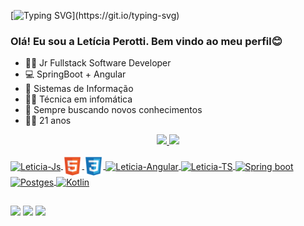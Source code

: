 [![Typing SVG](https://readme-typing-svg.herokuapp.com?color=F700A7&lines=Seja+bem+vindo+ao+meu+perfil!)](https://git.io/typing-svg)

### Olá! Eu sou a Letícia Perotti. Bem vindo ao meu perfil😊

- 👩‍💻 Jr Fullstack Software Developer
- 💻 SpringBoot + Angular
- 📘 Sistemas de Informação
- 👩‍🎓 Técnica em infomática
- 🤩 Sempre buscando novos conhecimentos
- 🙋‍♀️ 21 anos


<div align="center">
  <a href="https://github.com/leticia-perotti">
  <img height="180em" src="https://github-readme-stats.vercel.app/api?username=leticia-perotti&show_icons=true&theme=radical&include_all_commits=true&count_private=true"/>
  <img height="180em" src="https://github-readme-stats.vercel.app/api/top-langs/?username=leticia-perotti&layout=compact&langs_count=7&theme=radical"/>
 </div>

  <div style="display: inline_block"><br>
  <img align="center" alt="Leticia-Js" height="30" src="https://cdn.icon-icons.com/icons2/2415/PNG/512/javascript_original_logo_icon_146455.png">
  <img align="center" alt="Leticia-HTML" height="30" src="https://raw.githubusercontent.com/devicons/devicon/master/icons/html5/html5-original.svg">
  <img align="center" alt="Leticia-CSS" height="30" src="https://raw.githubusercontent.com/devicons/devicon/master/icons/css3/css3-original.svg">
  <img align="center" alt="Leticia-Angular" height="30" src="https://upload.wikimedia.org/wikipedia/commons/thumb/c/cf/Angular_full_color_logo.svg/375px-Angular_full_color_logo.svg.png">
    <img align="center" alt="Leticia-TS" height="30" width="30" src="https://upload.wikimedia.org/wikipedia/commons/thumb/4/4c/Typescript_logo_2020.svg/768px-Typescript_logo_2020.svg.png?20210506173343">
        <img align="center" alt="Spring boot" height="30" width="30" src="https://devkico.itexto.com.br/wp-content/uploads/2014/08/spring-boot-project-logo-300x270.png">
        <img align="center" alt="Postges" height="30" width="30" src="https://user-images.githubusercontent.com/24623425/36042969-f87531d4-0d8a-11e8-9dee-e87ab8c6a9e3.png">
         <img align="center" alt="Kotlin" height="30" width="30" src="https://img.icons8.com/color/452/kotlin.png">
</div>
  
  ##
 
<div> 
  <a href="https://instagram.com/leticia_perotti" target="_blank"><img src="https://img.shields.io/badge/-Instagram-%23E4405F?style=for-the-badge&logo=instagram&logoColor=white" target="_blank"></a>
  <a href = "mailto:leticiadanieleperotti@gmail.com"><img src="https://img.shields.io/badge/-Gmail-%23333?style=for-the-badge&logo=gmail&logoColor=white" target="_blank"></a>
  <a href="https://www.linkedin.com/in/leticia-daniele-perotti/" target="_blank"><img src="https://img.shields.io/badge/-LinkedIn-%230077B5?style=for-the-badge&logo=linkedin&logoColor=white" target="_blank"></a> 
 
 
</div>
